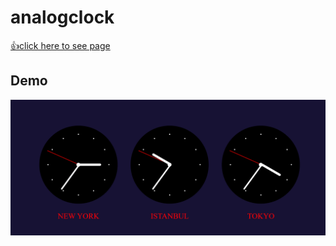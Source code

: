 # analogclock
 [👍click here to see page](https://mmehel52.github.io/analogclock/)
 
## Demo
<img src="https://github.com/mmehel52/analogclock/blob/main/Animation.gif" width="900"/>
